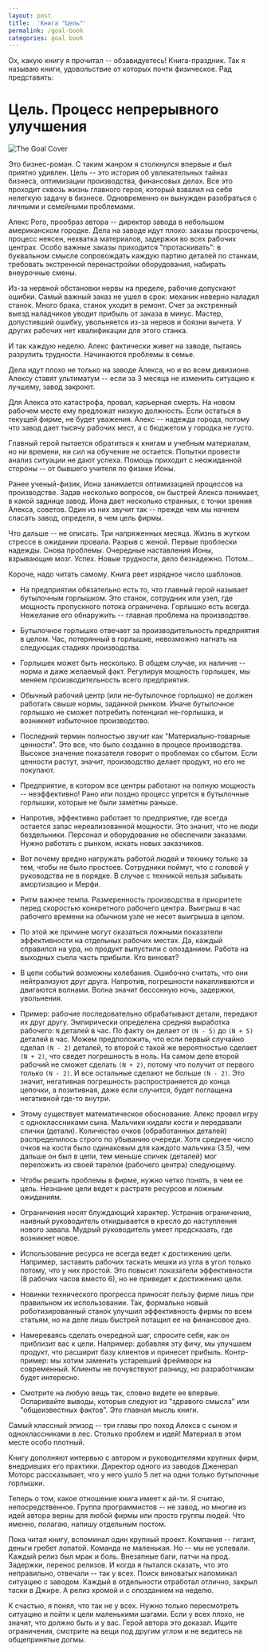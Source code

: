 ```yaml
---
layout: post
title:  'Книга "Цель"'
permalink: /goal-book
categories: goal book
---
```


Ох, какую книгу я прочитал -- обзавидуетесь! Книга-праздник. Так я называю
книги, удовольствие от которых почти физическое. Рад представить:

# Цель. Процесс непрерывного улучшения

![The Goal Cover](/assets/static/books/goal-cover.jpg)

Это бизнес-роман. С таким жанром я столкнулся впервые и был приятно
удивлен. Цель -- это история об увлекательных тайнах бизнеса, оптимизации
производства, финансовых делах. Все это проходит сквозь жизнь главного героя,
который взвалил на себя нелегкую задачу в бизнесе. Одновременно он вынужден
разобраться с личными и семейными проблемами.

Алекс Рого, прообраз автора -- директор завода в небольшом американском
городке. Дела на заводе идут плохо: заказы просрочены, процесс неясен, нехватка
материалов, задержки во всех рабочих центрах. Особо важные заказы приходится
"протаскивать": в буквальном смысле сопровождать каждую партию деталей по
станкам, требовать экстренной перенастройки оборудования, набирать внеурочные
смены.

Из-за нервной обстановки нервы на пределе, рабочие допускают ошибки. Самый
важный заказ не ушел в срок: механик неверно наладил станок. Много брака, станок
уходит в ремонт. Счет за экстренный выезд наладчиков уводит прибыль от заказа в
минус. Мастер, допустивший ошибку, увольняется из-за нервов и боязни вычета. У
других рабочих нет квалификации для этого станка.

И так каждую неделю. Алекс фактически живет на заводе, пытаясь разрулить
трудности. Начинаются проблемы в семье.

Дела идут плохо не только на заводе Алекса, но и во всем дивизионе. Алексу
ставят ультиматум -- если за 3 месяца не изменить ситуацию к лучшему, завод
закроют.

Для Алекса это катастрофа, провал, карьерная смерть. На новом рабочем месте ему
предложат низкую должность. Если остаться в текущей фирме, не будет
уважения. Алекс -- надежда города, потому что завод дает тысячу рабочих мест, а
с бюджетом у городка не густо.

Главный герой пытается обратиться к книгам и учебным материалам, но ни времени,
ни сил на обучение не остается. Попытки провести анализ ситуации не дают
успеха. Помощь приходит с неожиданной стороны -- от бывшего учителя по физике
Ионы.

Ранее ученый-физик, Иона занимается оптимизацией процессов на
производстве. Задав несколько вопросов, он быстрей Алекса понимает, в какой
заднице завод. Иона дает несколько странных, с точки зрения Алекса,
советов. Один из них звучит так -- прежде чем мы начнем спасать завод, определи,
в чем цель фирмы.

Что дальше -- не описать. Три напряженных месяца. Жизнь в жутком стрессе в
ожидании провала. Разрыв с женой. Первые проблески надежды. Снова
проблемы. Очередные наставления Ионы, взрывающие мозг. Успех. Новые трудности,
дело безнадежно. Потом...

Короче, надо читать самому. Книга рвет изрядное число шаблонов.

- На предприятии обязательно есть то, что главный герой называет бутылочным
  горлышком. Это станок, сотрудник или узел, где мощность пропускного потока
  ограничена. Горлышко есть всегда. Нежелание его обнаружить -- главная проблема
  на производстве.

- Бутылочное горлышко отвечает за производительность предприятия в целом. Час,
  потерянный в горлышке, невозможно нагнать на следующих стадиях производства.

- Горлышек может быть несколько. В общем случае, их наличие -- норма и даже
  желаемый факт. Регулируя мощность горлышек, мы меняем производительность всего
  предприятия.

- Обычный рабочий центр (или не-бутылочное горлышко) не должен работать свыше
  нормы, заданной рынком. Иначе бутылочное горлышко не сможет потребить
  потенциал не-горлышка, и возникнет избыточное производство.

- Последний термин полностью звучит как "Материально-товарные ценности". Это
  все, что было созданно в процесе производства. Высокое значение показателя
  говорит о проблемах со сбытом. Если ценности растут, значит, производство
  делает продукт, но его не покупают.

- Предприятие, в котором все центры работают на полную мощность -- неэффективно!
  Рано или поздно процесс упрется в бутылочные горлышки, которые не были заметны
  раньше.

- Напротив, эффективно работает то предприятие, где всегда остается запас
  нереализованной мощности. Это значит, что не люди бездельники. Персонал и
  оборудование не обеспечили заказами. Нужно работать с рынком, искать новых
  заказчиков.

- Вот почему вредно нагружать работой людей и технику только за тем, чтобы не
  было простоев. Сотрудники поймут, что с головой у руководства не в порядке. В
  случае с техникой нельзя забывать амортизацию и Мерфи.

- Ритм важнее темпа. Размеренность производства в приоритете перед скоростью
  конкретного рабочего центра. Выигрыш в час рабочего времени на обычном узле не
  несет выигрыша в целом.

- По этой же причине могут оказаться ложными показатели эффективности на
  отдельных рабочих местах. Да, каждый справился на ура, но продукт выпустили с
  опозданием. Работа на выходных съела часть прибыли. Кто виноват?

- В цепи событий возможны колебания. Ошибочно считать, что они нейтрализуют друг
  друга. Напротив, погрешности накапливаются и двигаются волнами. Волна значит
  бессонную ночь, задержки, увольнения.

- Пример: рабочие последовательно обрабатывают детали, передают их друг
  другу. Эмпирически определена средняя выработка рабочего: `N` деталей в
  час. По факту он делает от `(N - 5)` до `(N + 5)` деталей в час. Можем
  предположить, что если первый случайно сделал `(N - 2)` деталей, то второй с
  такой же вероятностью сделает `(N + 2)`, что сведет погрешность в ноль. На
  самом деле второй рабочий не сможет сделать `(N + 2)`, потому что получит от
  первого только `(N - 2)`. И все остальные сделают не больше `(N - 2)`. Это
  значит, негативная погрешность распространяется до конца цепочки, а
  позитивная, даже если случится, будет поглащена негативной где-то внутри.

- Этому существует математическое обоснование. Алекс провел игру с
  одноклассниками сына. Мальчики кидали кости и передавали спички
  (детали). Количество очков (обработанных деталей) распределилось строго по
  убыванию очереди. Хотя среднее число очков на кости было одинаковым для
  каждого мальчика (3.5), чем дальше он был в цепи, тем меньше спичек (деталей)
  мог переложить из своей тарелки (рабочего центра) следующему.

- Чтобы решить проблемы в фирме, нужно четко понять, в чем ее цель. Незнание
  цели ведет к растрате ресурсов и ложным ожиданиям.

- Ограничения носят блуждающий характер. Устранив ограничение, наивный
  руководитель откидывается в кресло до наступления нового завала. Мудрый
  руководитель умеет предсказать, где возникнет новое.

- Использование ресурса не всегда ведет к достижению цели. Например, заставить
  рабочих таскать мешки из угла в угол только потому, что у них простой. Это
  повысит показатели эффективности (8 рабочих часов вместо 6), но не приведет к
  достижению цели.

- Новинки технического прогресса приносят пользу фирме лишь при правильном их
  использовании. Так, формально новый роботизированный станок улучшил
  эффективность фирмы по всем статьям, но на деле лишь быстрей потащил ее на
  финансовое дно.

- Намереваясь сделать очередной шаг, спросите себя, как он приблизит вас к
  цели. Например: добавляя эту фичу, мы улучшаем продукт, что расширит базу
  клиентов и принесет прибыль. Контр-пример: мы хотим заменить устаревший
  фреймворк на современный. Клиенты не почувствуют разницу, но разработчикам
  будет интересно.

- Смотрите на любую вещь так, словно видете ее впервые. Оспаривайте выводы,
  которые следуют из "здравого смысла" или "общеизвестных фактов". Это главная
  мысль книги.

Самый классный эпизод -- три главы про поход Алекса с сыном и одноклассниками в
лес. Столько проблем и идей! Материал в этом месте особо плотный.

Книгу дополняют интервью с автором и руководителями крупных фирм, внедривших его
практики. Директор одного из заводов Дженерал Моторс рассказывает, что у него
ушло 5 лет на одни только бутылочные горлышки.

Теперь о том, какое отношение книга имеет к ай-ти. Я считаю,
непосредственное. Группа программистов -- не завод, но многие из идей автора
верны для любой фирмы или просто группы людей. Что именно, полагаю, напишу
отдельным постом.

Пока читал книгу, вспоминал один крупный проект. Компания -- гигант, деньги
гребет лопатой. Команда не маленькая. Но -- мы не успевали. Каждый релиз был
мрак и боль. Внезапные баги, патчи на прод. Задержки, перенос релизов. И когда я
пытался сказать, что это неправильно, отвечали -- так у всех. Поиск виноватых
напоминал ситуацию с заводом. Каждый в отдельности отработал отлично, закрыл
таски в Джире. А релиз хромой и с опозданием на неделю.

К счастью, я понял, что так не у всех. Нужно только пересмотреть ситуацию и
пойти к цели маленькими шагами. Если у всех плохо, не значит, что должно быть и
у вас. Герой автора это доказал. Ищите ограничения, смотрите на вещи под другим
углом и не ведитесь на общепринятые догмы.

